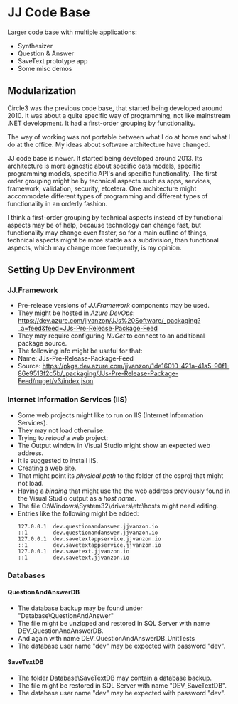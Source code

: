 JJ Code Base
============

Larger code base with multiple applications:

- Synthesizer
- Question & Answer
- SaveText prototype app
- Some misc demos


Modularization
--------------

Circle3 was the previous code base, that started being developed around 2010. It was about a quite specific way of programming, not like mainstream .NET development. It had a first-order grouping by functionality.

The way of working was not portable between what I do at home and what I do at the office. My ideas about software architecture have changed.

JJ code base is newer. It started being developed around 2013. Its architecture is more agnostic about specific data models, specific programming models, specific API's and specific functionality. The first order grouping might be by technical aspects such as apps, services, framework, validation, security, etcetera. One architecture might accommodate different types of programming and different types of functionality in an orderly fashion.

I think a first-order grouping by technical aspects instead of by functional aspects may be of help, because technology can change fast, but functionality may change even faster, so for a main outline of things, technical aspects might be more stable as a subdivision, than functional aspects, which may change more frequently, is my opinion.


Setting Up Dev Environment
----------------------

### JJ.Framework

- Pre-release versions of *JJ.Framework* components may be used.
- They might be hosted in *Azure DevOps*: https://dev.azure.com/jjvanzon/JJs%20Software/_packaging?_a=feed&feed=JJs-Pre-Release-Package-Feed
- They may require configuring *NuGet* to connect to an additional package source.
- The following info might be useful for that:
- Name: JJs-Pre-Release-Package-Feed
- Source: https://pkgs.dev.azure.com/jjvanzon/1de16010-421a-41a5-90f1-86e9513f2c5b/_packaging/JJs-Pre-Release-Package-Feed/nuget/v3/index.json

### Internet Information Services (IIS)

- Some web projects might like to run on IIS (Internet Information Services).
- They may not load otherwise.
- Trying to *reload* a web project:
- The Output window in Visual Studio might show an expected web address.
- It is suggested to install IIS.
- Creating a web site.
- That might point its *physical path* to the folder of the csproj that might not load.
- Having a *binding* that might use the  the web address previously found in the Visual Studio output as a *host name*.
- The file C:\Windows\System32\drivers\etc\hosts might need editing.
- Entries like the following might be added:
    ```
    127.0.0.1  dev.questionandanswer.jjvanzon.io
    ::1        dev.questionandanswer.jjvanzon.io
    127.0.0.1  dev.savetextappservice.jjvanzon.io
    ::1        dev.savetextappservice.jjvanzon.io
    127.0.0.1  dev.savetext.jjvanzon.io
    ::1        dev.savetext.jjvanzon.io
    ```

### Databases

#### QuestionAndAnswerDB

- The database backup may be found under "Database\QuestionAndAnswer"
- The file might be unzipped and restored in SQL Server with name DEV_QuestionAndAnswerDB.
- And again with name DEV_QuestionAndAnswerDB_UnitTests
- The database user name "dev" may be expected with password "dev".

#### SaveTextDB

- The folder Database\SaveTextDB may contain a database backup.
- The file might be restored in SQL Server with name "DEV_SaveTextDB".
- The database user name "dev" may be expected with password "dev".
